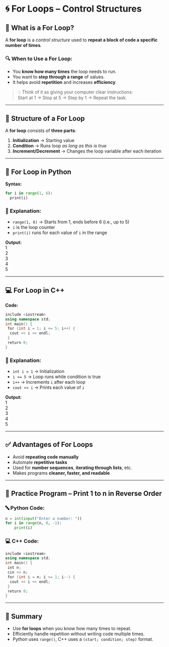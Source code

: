 # 🌀 For Loops – Control Structures

## 🧠 What is a For Loop?

A **for loop** is a _control structure_ used to **repeat a block of code a specific number of times**.

### 🔍 When to Use a For Loop:

- You **know how many times** the loop needs to run.
- You want to **step through a range** of values.
- It helps avoid **repetition** and increases **efficiency**.

> 💡 Think of it as giving your computer clear instructions:  
> Start at 1 → Stop at 5 → Step by 1 → Repeat the task.

---

## 🧱 Structure of a For Loop

A **for loop** consists of **three parts**:
1. **Initialization** → Starting value
2. **Condition** → Runs loop _as long as this is true_
3. **Increment/Decrement** → Changes the loop variable after each iteration

---

## 🐍 For Loop in Python

**Syntax:**

```python
for i in range(1, 6):  
  print(i)
```

### 🔎 Explanation:

- `range(1, 6)` → Starts from 1, ends before 6 (i.e., up to 5)
- `i` is the loop counter
- `print(i)` runs for each value of `i` in the range

**Output:**  
1  
2  
3  
4  
5

---

## 💻 For Loop in C++

**Code:**

```c++
include <iostream>  
using namespace std;  
int main() {  
 for (int i = 1; i <= 5; i++) {  
  cout << i << endl;  
 }  
 return 0;  
}
```


### 🔎 Explanation:

- `int i = 1` → Initialization
- `i <= 5` → Loop runs while condition is true
- `i++` → Increments `i` after each loop
- `cout << i` → Prints each value of `i`

**Output:**  
1  
2  
3  
4  
5

---

## ✅ Advantages of For Loops

- Avoid **repeating code manually**
- Automate **repetitive tasks**
- Used for **number sequences**, **iterating through lists**, etc.
- Makes programs **cleaner, faster, and readable**

---

## 🧪 Practice Program – Print 1 to n in Reverse Order

### 🔤 Python Code:

```python
n = int(input("Enter a number: "))  
for i in range(n, 0, -1):  
	print(i)
```

### 💻 C++ Code:

```c++
include <iostream>  
using namespace std;  
int main() {  
 int n;  
 cin >> n;  
 for (int i = n; i >= 1; i--) {  
  cout << i << endl;  
 }  
 return 0;  
}
```

---

## 🎯 Summary

- Use **for loops** when you know how many times to repeat.
- Efficiently handle repetition without writing code multiple times.
- Python uses `range()`, C++ uses a `(start; condition; step)` format.